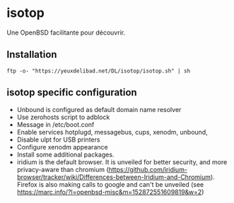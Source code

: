 isotop
==========
Une OpenBSD facilitante pour découvrir.

Installation
------------

	ftp -o- "https://yeuxdelibad.net/DL/isotop/isotop.sh" | sh

isotop specific configuration
---------------------------

* Unbound is configured as default domain name resolver 
* Use zerohosts script to adblock
* Message in /etc/boot.conf
* Enable services hotplugd, messagebus, cups, xenodm, unbound,
* Disable ulpt for USB printers
* Configure xenodm appearance
* Install some additional packages.
* iridium is the default browser. It is unveiled for better security,
  and more privacy-aware than chromium
  (https://github.com/iridium-browser/tracker/wiki/Differences-between-Iridium-and-Chromium).
  Firefox is also making calls to google and can't be unveiled (see
  <https://marc.info/?l=openbsd-misc&m=152872551609819&w=2>)
